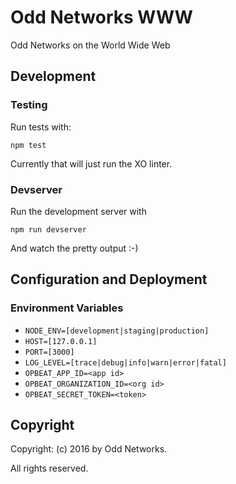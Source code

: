 Odd Networks WWW
================
Odd Networks on the World Wide Web

Development
-----------
### Testing
Run tests with:

    npm test

Currently that will just run the XO linter.

### Devserver
Run the development server with

    npm run devserver

And watch the pretty output :-)

Configuration and Deployment
----------------------------
### Environment Variables
* `NODE_ENV=[development|staging|production]`
* `HOST=[127.0.0.1]`
* `PORT=[3000]`
* `LOG_LEVEL=[trace|debug|info|warn|error|fatal]`
* `OPBEAT_APP_ID=<app id>`
* `OPBEAT_ORGANIZATION_ID=<org id>`
* `OPBEAT_SECRET_TOKEN=<token>`

Copyright
---------
Copyright: (c) 2016 by Odd Networks.

All rights reserved.
